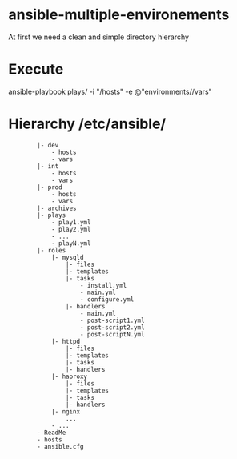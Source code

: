 # ansible-multiple-environements

At first we need a clean and simple directory hierarchy 
# Execute 

ansible-playbook plays/<play-name> -i "<ENV>/hosts" -e @"environments/<ENV>/vars"

# Hierarchy /etc/ansible/
			|- dev
				- hosts
				- vars
			|- int
				- hosts
				- vars
			|- prod
				- hosts
				- vars
			|- archives
			|- plays
				- play1.yml
				- play2.yml
				- ...
				- playN.yml
			|- roles
				|- mysqld
					|- files
					|- templates
					|- tasks
						- install.yml
						- main.yml
						- configure.yml
					|- handlers
						- main.yml
						- post-script1.yml
						- post-script2.yml
						- post-scriptN.yml
				|- httpd
					|- files
					|- templates
					|- tasks
					|- handlers
				|- haproxy
					|- files
					|- templates
					|- tasks
					|- handlers
				|- nginx
					...
				- ...
			- ReadMe
			- hosts
			- ansible.cfg
